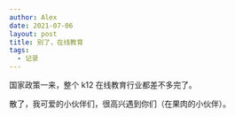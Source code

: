 ```yaml
---
author: Alex
date: 2021-07-06
layout: post
title: 别了，在线教育
tags:
  - 记录
---
```


国家政策一来，整个 k12 在线教育行业都差不多完了。

散了，我可爱的小伙伴们，很高兴遇到你们（在果肉的小伙伴）。
